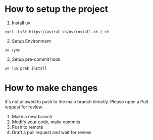 # How to setup the project

1. Install uv

```shell
curl -LsSf https://astral.sh/uv/install.sh | sh
```

2. Setup Environment

```shell
uv sync
```

3. Setup pre-commit hook

```shell
uv run prek install
```


# How to make changes

It's not allowed to push to the main branch directly.
Please open a Pull request for review.

1. Make a new branch
2. Modify your code, make commits
3. Push to remote
4. Draft a pull request and wait for review
